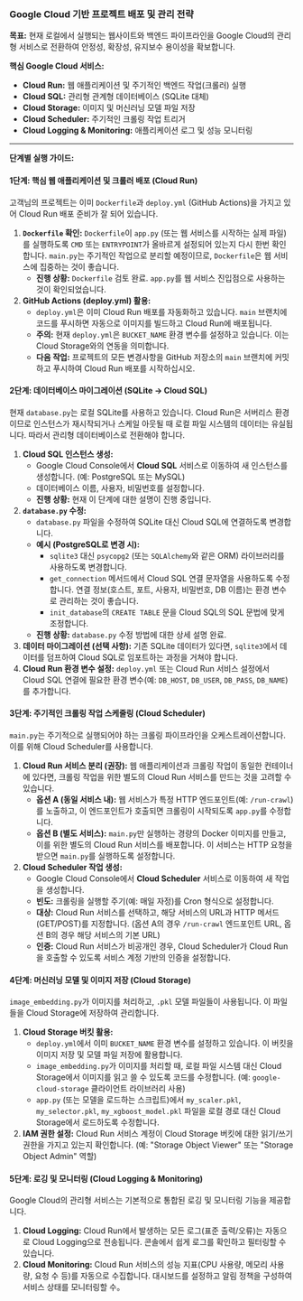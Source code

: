 ### **Google Cloud 기반 프로젝트 배포 및 관리 전략**

**목표:** 현재 로컬에서 실행되는 웹사이트와 백엔드 파이프라인을 Google Cloud의 관리형 서비스로 전환하여 안정성, 확장성, 유지보수 용이성을 확보합니다.

**핵심 Google Cloud 서비스:**

*   **Cloud Run:** 웹 애플리케이션 및 주기적인 백엔드 작업(크롤러) 실행
*   **Cloud SQL:** 관리형 관계형 데이터베이스 (SQLite 대체)
*   **Cloud Storage:** 이미지 및 머신러닝 모델 파일 저장
*   **Cloud Scheduler:** 주기적인 크롤링 작업 트리거
*   **Cloud Logging & Monitoring:** 애플리케이션 로그 및 성능 모니터링

---

**단계별 실행 가이드:**

#### **1단계: 핵심 웹 애플리케이션 및 크롤러 배포 (Cloud Run)**

고객님의 프로젝트는 이미 `Dockerfile`과 `deploy.yml` (GitHub Actions)을 가지고 있어 Cloud Run 배포 준비가 잘 되어 있습니다.

1.  **`Dockerfile` 확인:** `Dockerfile`이 `app.py` (또는 웹 서비스를 시작하는 실제 파일)를 실행하도록 `CMD` 또는 `ENTRYPOINT`가 올바르게 설정되어 있는지 다시 한번 확인합니다. `main.py`는 주기적인 작업으로 분리할 예정이므로, `Dockerfile`은 웹 서비스에 집중하는 것이 좋습니다.
    *   **진행 상황:** `Dockerfile` 검토 완료. `app.py`를 웹 서비스 진입점으로 사용하는 것이 확인되었습니다.
2.  **GitHub Actions (deploy.yml) 활용:**
    *   `deploy.yml`은 이미 Cloud Run 배포를 자동화하고 있습니다. `main` 브랜치에 코드를 푸시하면 자동으로 이미지를 빌드하고 Cloud Run에 배포됩니다.
    *   **주의:** 현재 `deploy.yml`은 `BUCKET_NAME` 환경 변수를 설정하고 있습니다. 이는 Cloud Storage와의 연동을 의미합니다.
    *   **다음 작업:** 프로젝트의 모든 변경사항을 GitHub 저장소의 `main` 브랜치에 커밋하고 푸시하여 Cloud Run 배포를 시작하십시오.

#### **2단계: 데이터베이스 마이그레이션 (SQLite → Cloud SQL)**

현재 `database.py`는 로컬 SQLite를 사용하고 있습니다. Cloud Run은 서버리스 환경이므로 인스턴스가 재시작되거나 스케일 아웃될 때 로컬 파일 시스템의 데이터는 유실됩니다. 따라서 관리형 데이터베이스로 전환해야 합니다.

1.  **Cloud SQL 인스턴스 생성:**
    *   Google Cloud Console에서 **Cloud SQL** 서비스로 이동하여 새 인스턴스를 생성합니다. (예: PostgreSQL 또는 MySQL)
    *   데이터베이스 이름, 사용자, 비밀번호를 설정합니다.
    *   **진행 상황:** 현재 이 단계에 대한 설명이 진행 중입니다.
2.  **`database.py` 수정:**
    *   `database.py` 파일을 수정하여 SQLite 대신 Cloud SQL에 연결하도록 변경합니다.
    *   **예시 (PostgreSQL로 변경 시):**
        *   `sqlite3` 대신 `psycopg2` (또는 `SQLAlchemy`와 같은 ORM) 라이브러리를 사용하도록 변경합니다.
        *   `get_connection` 메서드에서 Cloud SQL 연결 문자열을 사용하도록 수정합니다. 연결 정보(호스트, 포트, 사용자, 비밀번호, DB 이름)는 환경 변수로 관리하는 것이 좋습니다.
        *   `init_database`의 `CREATE TABLE` 문을 Cloud SQL의 SQL 문법에 맞게 조정합니다.
    *   **진행 상황:** `database.py` 수정 방법에 대한 상세 설명 완료.
3.  **데이터 마이그레이션 (선택 사항):** 기존 SQLite 데이터가 있다면, `sqlite3`에서 데이터를 덤프하여 Cloud SQL로 임포트하는 과정을 거쳐야 합니다.
4.  **Cloud Run 환경 변수 설정:** `deploy.yml` 또는 Cloud Run 서비스 설정에서 Cloud SQL 연결에 필요한 환경 변수(예: `DB_HOST`, `DB_USER`, `DB_PASS`, `DB_NAME`)를 추가합니다.

#### **3단계: 주기적인 크롤링 작업 스케줄링 (Cloud Scheduler)**

`main.py`는 주기적으로 실행되어야 하는 크롤링 파이프라인을 오케스트레이션합니다. 이를 위해 Cloud Scheduler를 사용합니다.

1.  **Cloud Run 서비스 분리 (권장):** 웹 애플리케이션과 크롤링 작업이 동일한 컨테이너에 있다면, 크롤링 작업을 위한 별도의 Cloud Run 서비스를 만드는 것을 고려할 수 있습니다.
    *   **옵션 A (동일 서비스 내):** 웹 서비스가 특정 HTTP 엔드포인트(예: `/run-crawl`)를 노출하고, 이 엔드포인트가 호출되면 크롤링이 시작되도록 `app.py`를 수정합니다.
    *   **옵션 B (별도 서비스):** `main.py`만 실행하는 경량의 Docker 이미지를 만들고, 이를 위한 별도의 Cloud Run 서비스를 배포합니다. 이 서비스는 HTTP 요청을 받으면 `main.py`를 실행하도록 설정합니다.
2.  **Cloud Scheduler 작업 생성:**
    *   Google Cloud Console에서 **Cloud Scheduler** 서비스로 이동하여 새 작업을 생성합니다.
    *   **빈도:** 크롤링을 실행할 주기(예: 매일 자정)를 Cron 형식으로 설정합니다.
    *   **대상:** Cloud Run 서비스를 선택하고, 해당 서비스의 URL과 HTTP 메서드(GET/POST)를 지정합니다. (옵션 A의 경우 `/run-crawl` 엔드포인트 URL, 옵션 B의 경우 해당 서비스의 기본 URL)
    *   **인증:** Cloud Run 서비스가 비공개인 경우, Cloud Scheduler가 Cloud Run을 호출할 수 있도록 서비스 계정 기반의 인증을 설정합니다.

#### **4단계: 머신러닝 모델 및 이미지 저장 (Cloud Storage)**

`image_embedding.py`가 이미지를 처리하고, `.pkl` 모델 파일들이 사용됩니다. 이 파일들을 Cloud Storage에 저장하여 관리합니다.

1.  **Cloud Storage 버킷 활용:**
    *   `deploy.yml`에서 이미 `BUCKET_NAME` 환경 변수를 설정하고 있습니다. 이 버킷을 이미지 저장 및 모델 파일 저장에 활용합니다.
    *   `image_embedding.py`가 이미지를 처리할 때, 로컬 파일 시스템 대신 Cloud Storage에서 이미지를 읽고 쓸 수 있도록 코드를 수정합니다. (예: `google-cloud-storage` 클라이언트 라이브러리 사용)
    *   `app.py` (또는 모델을 로드하는 스크립트)에서 `my_scaler.pkl`, `my_selector.pkl`, `my_xgboost_model.pkl` 파일을 로컬 경로 대신 Cloud Storage에서 로드하도록 수정합니다.
2.  **IAM 권한 설정:** Cloud Run 서비스 계정이 Cloud Storage 버킷에 대한 읽기/쓰기 권한을 가지고 있는지 확인합니다. (예: "Storage Object Viewer" 또는 "Storage Object Admin" 역할)

#### **5단계: 로깅 및 모니터링 (Cloud Logging & Monitoring)**

Google Cloud의 관리형 서비스는 기본적으로 통합된 로깅 및 모니터링 기능을 제공합니다.

1.  **Cloud Logging:** Cloud Run에서 발생하는 모든 로그(표준 출력/오류)는 자동으로 Cloud Logging으로 전송됩니다. 콘솔에서 쉽게 로그를 확인하고 필터링할 수 있습니다.
2.  **Cloud Monitoring:** Cloud Run 서비스의 성능 지표(CPU 사용량, 메모리 사용량, 요청 수 등)를 자동으로 수집합니다. 대시보드를 설정하고 알림 정책을 구성하여 서비스 상태를 모니터링할 수。